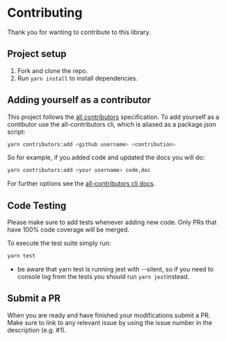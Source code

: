 # Contributing

Thank you for wanting to contribute to this library.

## Project setup

1.  Fork and clone the repo.
2.  Run `yarn install` to install dependencies.

## Adding yourself as a contributor

This project follows the [all contributors](https://github.com/kentcdodds/all-contributors)
specification. To add yourself as a contibutor use the all-contributors cli, which is aliased as a package.json script:

```bash
yarn contributors:add <github username> <contribution>
```

So for example, if you added code and updated the docs you will do:

```bash
yarn contributors:add <your username> code,doc
```

For further options see the [all-contributors cli docs](https://allcontributors.org/docs/en/cli/usage).

## Code Testing

Please make sure to add tests whenever adding new code. Only PRs that have 100% code coverage will be merged.

To execute the test suite simply run:

```bash
yarn test
```

-   be aware that yarn test is running jest with --silent, so if you need to console log from the tests you should run `yarn jest`instead.

## Submit a PR

When you are ready and have finished your modifications submit a PR. Make sure to link to any relevant issue by using the issue number in the description (e.g. #1).
